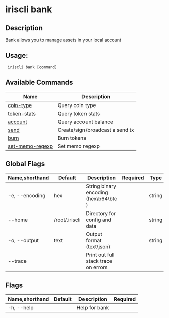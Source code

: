 # iriscli bank

## Description

Bank allows you to manage assets in your local account 

## Usage:

```
 iriscli bank [command]
```


## Available Commands

| Name                                  | Description                         |
| ------------------------------------- | ----------------------------------- |
| [coin-type](coin-type.md)             | Query coin type                     |
| [token-stats](token-stats.md)         | Query token stats                   |
| [account](account.md)                 | Query account balance               |
| [send](send.md)                       | Create/sign/broadcast a send tx     |
| [burn](burn.md)                       | Burn tokens                         |
| [set-memo-regexp](set-memo-regexp.md) | Set memo regexp                     |

## Global Flags

| Name,shorthand        | Default        | Description                                 | Required | Type   |
| --------------------- | -------------- | ------------------------------------------- | -------- | ------ |
| -e, --encoding        | hex            | String binary encoding (hex\b64\btc )       |          | string |
| --home                | /root/.iriscli | Directory for config and data               |          | string |
| -o, --output          | text           | Output format (text\json)                   |          | string |
| --trace               |                | Print out full stack trace on errors        |          |        |

## Flags

| Name,shorthand | Default | Description   | Required |
| -------------- | ------- | ------------- | -------- |
| -h, --help     |         | Help for bank |          |
